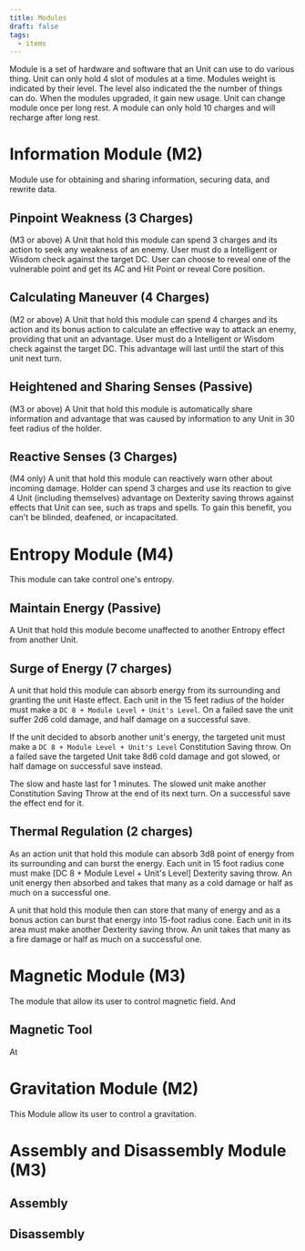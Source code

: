 ```yaml
---
title: Modules
draft: false
tags:
  - items
---
```

Module is a set of hardware and software that an Unit can use to do various thing. Unit can only hold 4 slot of modules at a time. Modules weight is indicated by their level. The level also indicated the the number of things can do. When the modules upgraded, it gain new usage. Unit can change module once per long rest. A module can only hold 10 charges and will recharge after long rest.



# Information Module (M2)
Module use for obtaining and sharing information, securing data, and rewrite data. 
## Pinpoint Weakness (3 Charges)
(M3 or above) A Unit that hold this module can spend 3 charges and its action to seek any weakness of an enemy. User must do a Intelligent or Wisdom check against the target DC. User can choose to reveal one of the vulnerable point and get its AC and Hit Point or reveal Core position. 
## Calculating Maneuver (4 Charges)
(M2 or above) A Unit that hold this module can spend 4 charges and its action and its bonus action to calculate an effective way to attack an enemy, providing that unit an advantage. User must do a Intelligent or Wisdom check against the target DC. This advantage will last until the start of this unit next turn.
## Heightened and Sharing Senses (Passive)
(M3 or above) A Unit that hold this module is automatically share information and advantage that was caused by information to any Unit in 30 feet radius of the holder. 
## Reactive Senses (3 Charges)
(M4 only) A unit that hold this module can reactively warn other about incoming damage. Holder can spend 3 charges and use its reaction to give 4 Unit (including themselves) advantage on Dexterity saving throws against effects that Unit can see, such as traps and spells. To gain this benefit, you can't be blinded, deafened, or incapacitated.


# Entropy Module (M4)
This module can take control one's entropy.
## Maintain Energy (Passive)
A Unit that hold this module become unaffected to another Entropy effect from another Unit. 
## Surge of Energy (7 charges)
A unit that hold this module can absorb energy from its surrounding and granting the unit Haste effect. Each unit in the 15 feet radius of the holder must make a `DC 8 + Module Level + Unit's Level`. On a failed save the unit suffer 2d6 cold damage, and half damage on a successful save.

If the unit decided to absorb another unit's energy, the targeted unit must make a `DC 8 + Module Level + Unit's Level` Constitution Saving throw. On a failed save the targeted Unit take 8d6 cold damage and got slowed, or half damage on successful save instead. 

The slow and haste last for 1 minutes. The slowed unit make another Constitution Saving Throw at the end of its next turn. On a successful save the effect end for it. 
## Thermal Regulation (2 charges)
As an action unit that hold this module can absorb 3d8 point of energy from its surrounding and can burst the energy. Each unit in 15 foot radius cone must make [DC 8 + Module Level + Unit's Level] Dexterity saving throw. An unit energy then absorbed and takes that many as a cold damage or half as much on a successful one. 

A unit that hold this module then can store that many of energy and as a bonus action can burst that energy into 15-foot radius cone. Each unit in its area must make another Dexterity saving throw. An unit takes that many as a fire damage or half as much on a successful one. 


# Magnetic Module (M3)
The module that allow its user to control magnetic field. And
## Magnetic Tool
At

# Gravitation Module (M2)
This Module allow its user to control a gravitation.
## 
# Assembly and Disassembly Module (M3)
## Assembly
## Disassembly

